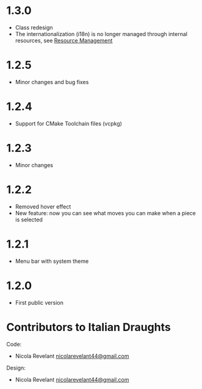 # 1.3.0

- Class redesign
- The internationalization (i18n) is no longer managed through internal resources,
see [Resource Management](src/Resources/README.md)

# 1.2.5

- Minor changes and bug fixes

# 1.2.4

- Support for CMake Toolchain files (vcpkg)

# 1.2.3

- Minor changes

# 1.2.2

- Removed hover effect
- New feature: now you can see what moves you can make when a piece is selected

# 1.2.1

- Menu bar with system theme

# 1.2.0

- First public version


# Contributors to Italian Draughts

Code:

- Nicola Revelant <nicolarevelant44@gmail.com>

Design:

- Nicola Revelant <nicolarevelant44@gmail.com>
